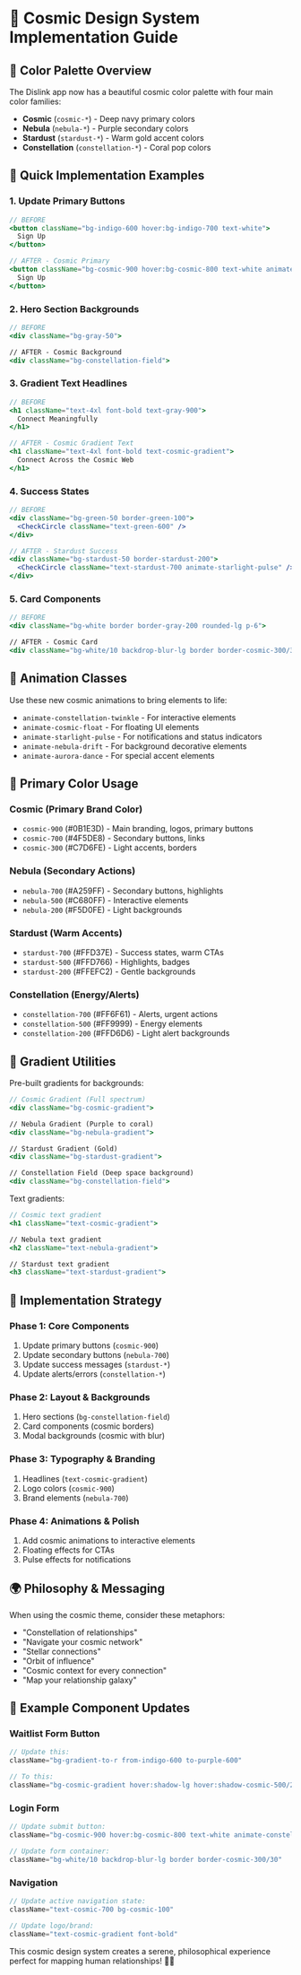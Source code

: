 # 🌌 Cosmic Design System Implementation Guide

## 🎨 Color Palette Overview

The Dislink app now has a beautiful cosmic color palette with four main color families:

- **Cosmic** (`cosmic-*`) - Deep navy primary colors
- **Nebula** (`nebula-*`) - Purple secondary colors  
- **Stardust** (`stardust-*`) - Warm gold accent colors
- **Constellation** (`constellation-*`) - Coral pop colors

## 🚀 Quick Implementation Examples

### 1. Update Primary Buttons
```jsx
// BEFORE
<button className="bg-indigo-600 hover:bg-indigo-700 text-white">
  Sign Up
</button>

// AFTER - Cosmic Primary
<button className="bg-cosmic-900 hover:bg-cosmic-800 text-white animate-cosmic-float">
  Sign Up
</button>
```

### 2. Hero Section Backgrounds
```jsx
// BEFORE
<div className="bg-gray-50">

// AFTER - Cosmic Background
<div className="bg-constellation-field">
```

### 3. Gradient Text Headlines
```jsx
// BEFORE
<h1 className="text-4xl font-bold text-gray-900">
  Connect Meaningfully
</h1>

// AFTER - Cosmic Gradient Text
<h1 className="text-4xl font-bold text-cosmic-gradient">
  Connect Across the Cosmic Web
</h1>
```

### 4. Success States
```jsx
// BEFORE
<div className="bg-green-50 border-green-100">
  <CheckCircle className="text-green-600" />
</div>

// AFTER - Stardust Success
<div className="bg-stardust-50 border-stardust-200">
  <CheckCircle className="text-stardust-700 animate-starlight-pulse" />
</div>
```

### 5. Card Components
```jsx
// BEFORE
<div className="bg-white border border-gray-200 rounded-lg p-6">

// AFTER - Cosmic Card
<div className="bg-white/10 backdrop-blur-lg border border-cosmic-300/30 rounded-2xl p-6">
```

## 🌟 Animation Classes

Use these new cosmic animations to bring elements to life:

- `animate-constellation-twinkle` - For interactive elements
- `animate-cosmic-float` - For floating UI elements  
- `animate-starlight-pulse` - For notifications and status indicators
- `animate-nebula-drift` - For background decorative elements
- `animate-aurora-dance` - For special accent elements

## 🎯 Primary Color Usage

### Cosmic (Primary Brand Color)
- `cosmic-900` (#0B1E3D) - Main branding, logos, primary buttons
- `cosmic-700` (#4F5DE8) - Secondary buttons, links
- `cosmic-300` (#C7D6FE) - Light accents, borders

### Nebula (Secondary Actions)
- `nebula-700` (#A259FF) - Secondary buttons, highlights
- `nebula-500` (#C680FF) - Interactive elements
- `nebula-200` (#F5D0FE) - Light backgrounds

### Stardust (Warm Accents)
- `stardust-700` (#FFD37E) - Success states, warm CTAs
- `stardust-500` (#FFD766) - Highlights, badges
- `stardust-200` (#FFEFC2) - Gentle backgrounds

### Constellation (Energy/Alerts)
- `constellation-700` (#FF6F61) - Alerts, urgent actions
- `constellation-500` (#FF9999) - Energy elements
- `constellation-200` (#FFD6D6) - Light alert backgrounds

## 🌌 Gradient Utilities

Pre-built gradients for backgrounds:

```jsx
// Cosmic Gradient (Full spectrum)
<div className="bg-cosmic-gradient">

// Nebula Gradient (Purple to coral)
<div className="bg-nebula-gradient">

// Stardust Gradient (Gold)
<div className="bg-stardust-gradient">

// Constellation Field (Deep space background)
<div className="bg-constellation-field">
```

Text gradients:

```jsx
// Cosmic text gradient
<h1 className="text-cosmic-gradient">

// Nebula text gradient  
<h2 className="text-nebula-gradient">

// Stardust text gradient
<h3 className="text-stardust-gradient">
```

## 🚀 Implementation Strategy

### Phase 1: Core Components
1. Update primary buttons (`cosmic-900`)
2. Update secondary buttons (`nebula-700`)
3. Update success messages (`stardust-*`)
4. Update alerts/errors (`constellation-*`)

### Phase 2: Layout & Backgrounds
1. Hero sections (`bg-constellation-field`)
2. Card components (cosmic borders)
3. Modal backgrounds (cosmic with blur)

### Phase 3: Typography & Branding
1. Headlines (`text-cosmic-gradient`)
2. Logo colors (`cosmic-900`)
3. Brand elements (`nebula-700`)

### Phase 4: Animations & Polish
1. Add cosmic animations to interactive elements
2. Floating effects for CTAs
3. Pulse effects for notifications

## 🌍 Philosophy & Messaging

When using the cosmic theme, consider these metaphors:

- "Constellation of relationships"
- "Navigate your cosmic network"
- "Stellar connections"
- "Orbit of influence"
- "Cosmic context for every connection"
- "Map your relationship galaxy"

## 📱 Example Component Updates

### Waitlist Form Button
```jsx
// Update this:
className="bg-gradient-to-r from-indigo-600 to-purple-600"

// To this:
className="bg-cosmic-gradient hover:shadow-lg hover:shadow-cosmic-500/25 animate-cosmic-float"
```

### Login Form
```jsx
// Update submit button:
className="bg-cosmic-900 hover:bg-cosmic-800 text-white animate-constellation-twinkle"

// Update form container:
className="bg-white/10 backdrop-blur-lg border border-cosmic-300/30"
```

### Navigation
```jsx
// Update active navigation state:
className="text-cosmic-700 bg-cosmic-100"

// Update logo/brand:
className="text-cosmic-gradient font-bold"
```

This cosmic design system creates a serene, philosophical experience perfect for mapping human relationships! 🌌✨ 